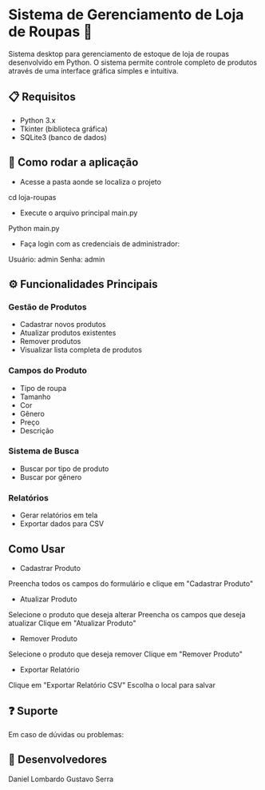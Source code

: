# Sistema de Gerenciamento de Loja de Roupas 👕

Sistema desktop para gerenciamento de estoque de loja de roupas desenvolvido em Python. O sistema permite controle completo de produtos através de uma interface gráfica simples e intuitiva.

## 📋 Requisitos
- Python 3.x
- Tkinter (biblioteca gráfica)
- SQLite3 (banco de dados)

## 🚀 Como rodar a aplicação

- Acesse a pasta aonde se localiza o projeto

cd loja-roupas

- Execute o arquivo principal main.py 

Python main.py

- Faça login com as credenciais de administrador:

Usuário: admin
Senha: admin

## ⚙️ Funcionalidades Principais

### Gestão de Produtos

- Cadastrar novos produtos
- Atualizar produtos existentes
- Remover produtos
- Visualizar lista completa de produtos

### Campos do Produto

- Tipo de roupa
- Tamanho
- Cor
- Gênero
- Preço
- Descrição

### Sistema de Busca

- Buscar por tipo de produto
- Buscar por gênero

### Relatórios

- Gerar relatórios em tela
- Exportar dados para CSV

## Como Usar

- Cadastrar Produto

Preencha todos os campos do formulário e clique em "Cadastrar Produto"

- Atualizar Produto

Selecione o produto que deseja alterar
Preencha os campos que deseja atualizar
Clique em "Atualizar Produto"

- Remover Produto

Selecione o produto que deseja remover
Clique em "Remover Produto"

- Exportar Relatório

Clique em "Exportar Relatório CSV"
Escolha o local para salvar

## ❓ Suporte
Em caso de dúvidas ou problemas:

## 👥 Desenvolvedores
Daniel Lombardo
Gustavo Serra